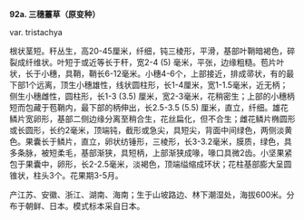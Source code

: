 **92a. 三穗薹草（原变种）**

var. tristachya

根状茎短。秆丛生，高20-45厘米，纤细，钝三棱形，平滑，基部叶鞘暗褐色，碎裂成纤维状。叶短于或近等长于秆，宽2-4 (5) 毫米，平张，边缘粗糙。苞片叶状，长于小穗，具鞘，鞘长6-12毫米。小穗4-6个，上部接近，排成帚状，有的最下部1个远离，顶生小穗雄性，线状圆柱形，长1-4厘米，宽1-1.5毫米，近无柄；侧生小穗雌性，圆柱形，长1-3 (3.5) 厘米，宽2-3毫米，花稍密生；上部的小穗柄短而包藏于苞鞘内，最下部的柄伸出，长2.5-3.5 (5.5) 厘米，直立，纤细。雄花鳞片宽卵形，基部二侧边缘分离至稍合生，花丝扁化，但不合生；雌花鳞片椭圆形或长圆形，长约2毫米，顶端钝，截形或急尖，具短尖，背面中间绿色，两侧淡黄色。果囊长于鳞片，直立，卵状纺锤形，三棱形，长3-3.2毫米，膜质，绿色，具多条脉，被短柔毛，基部渐狭，具短柄，上部渐狭成喙，喙口具微2齿。小坚果紧包于果囊中，卵形，长2-2.5毫米，淡褐色，顶端缢缩成环状；花柱基部膨大呈圆锥状，柱头3个。花果期3-5月。

产江苏、安徽、浙江、湖南、海南；生于山坡路边、林下潮湿处，海拔600米。分布于朝鲜、日本。模式标本采自日本。
